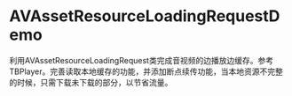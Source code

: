 # AVAssetResourceLoadingRequestDemo
利用AVAssetResourceLoadingRequest类完成音视频的边播放边缓存。参考TBPlayer。完善读取本地缓存的功能，并添加断点续传功能，当本地资源不完整的时候，只需下载未下载的部分，以节省流量。
